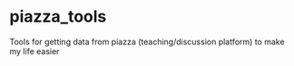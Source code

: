 # piazza_tools
Tools for getting data from piazza (teaching/discussion platform) to make my life easier

